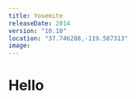 ```yaml
---
title: Yosemite
releaseDate: 2014
version: "10.10"
location: "37.746288,-119.587313"
image:
---
```


# Hello	